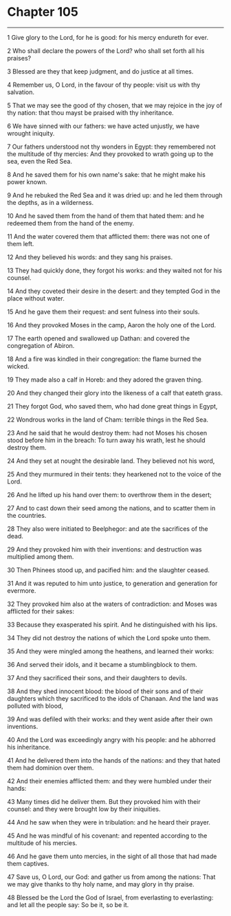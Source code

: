 # Chapter 105

***

1 Give glory to the Lord, for he is good: for his mercy endureth for ever.

2 Who shall declare the powers of the Lord? who shall set forth all his praises?

3 Blessed are they that keep judgment, and do justice at all times.

4 Remember us, O Lord, in the favour of thy people: visit us with thy salvation.

5 That we may see the good of thy chosen, that we may rejoice in the joy of thy nation: that thou mayst be praised with thy inheritance.

6 We have sinned with our fathers: we have acted unjustly, we have wrought iniquity.

7 Our fathers understood not thy wonders in Egypt: they remembered not the multitude of thy mercies: And they provoked to wrath going up to the sea, even the Red Sea.

8 And he saved them for his own name's sake: that he might make his power known.

9 And he rebuked the Red Sea and it was dried up: and he led them through the depths, as in a wilderness.

10 And he saved them from the hand of them that hated them: and he redeemed them from the hand of the enemy.

11 And the water covered them that afflicted them: there was not one of them left.

12 And they believed his words: and they sang his praises.

13 They had quickly done, they forgot his works: and they waited not for his counsel.

14 And they coveted their desire in the desert: and they tempted God in the place without water.

15 And he gave them their request: and sent fulness into their souls.

16 And they provoked Moses in the camp, Aaron the holy one of the Lord.

17 The earth opened and swallowed up Dathan: and covered the congregation of Abiron.

18 And a fire was kindled in their congregation: the flame burned the wicked.

19 They made also a calf in Horeb: and they adored the graven thing.

20 And they changed their glory into the likeness of a calf that eateth grass.

21 They forgot God, who saved them, who had done great things in Egypt,

22 Wondrous works in the land of Cham: terrible things in the Red Sea.

23 And he said that he would destroy them: had not Moses his chosen stood before him in the breach: To turn away his wrath, lest he should destroy them.

24 And they set at nought the desirable land. They believed not his word,

25 And they murmured in their tents: they hearkened not to the voice of the Lord.

26 And he lifted up his hand over them: to overthrow them in the desert;

27 And to cast down their seed among the nations, and to scatter them in the countries.

28 They also were initiated to Beelphegor: and ate the sacrifices of the dead.

29 And they provoked him with their inventions: and destruction was multiplied among them.

30 Then Phinees stood up, and pacified him: and the slaughter ceased.

31 And it was reputed to him unto justice, to generation and generation for evermore.

32 They provoked him also at the waters of contradiction: and Moses was afflicted for their sakes:

33 Because they exasperated his spirit. And he distinguished with his lips.

34 They did not destroy the nations of which the Lord spoke unto them.

35 And they were mingled among the heathens, and learned their works:

36 And served their idols, and it became a stumblingblock to them.

37 And they sacrificed their sons, and their daughters to devils.

38 And they shed innocent blood: the blood of their sons and of their daughters which they sacrificed to the idols of Chanaan. And the land was polluted with blood,

39 And was defiled with their works: and they went aside after their own inventions.

40 And the Lord was exceedingly angry with his people: and he abhorred his inheritance.

41 And he delivered them into the hands of the nations: and they that hated them had dominion over them.

42 And their enemies afflicted them: and they were humbled under their hands:

43 Many times did he deliver them. But they provoked him with their counsel: and they were brought low by their iniquities.

44 And he saw when they were in tribulation: and he heard their prayer.

45 And he was mindful of his covenant: and repented according to the multitude of his mercies.

46 And he gave them unto mercies, in the sight of all those that had made them captives.

47 Save us, O Lord, our God: and gather us from among the nations: That we may give thanks to thy holy name, and may glory in thy praise.

48 Blessed be the Lord the God of Israel, from everlasting to everlasting: and let all the people say: So be it, so be it.

